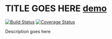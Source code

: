 # TITLE GOES HERE [demo](https://user.github.io/modal/)

[![Build Status](https://travis-ci.org/user/repo.svg?branch=master)](https://travis-ci.org/user/modal)
[![Coverage Status](https://coveralls.io/repos/github/user/repo/badge.svg?branch=master)](https://coveralls.io/github/user/modal?branch=master)

Description goes here
